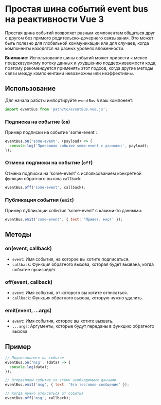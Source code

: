 # Простая шина событий event bus на реaктивности Vue 3

Простая шина событий позволяет разным компонентам общаться друг с другом без прямого родительско-дочернего связывания. Это может быть полезно для глобальной коммуникации или для случаев, когда компоненты находятся на разных уровнях вложенности.

**Внимание:** Использование шины событий может привести к менее предсказуемому потоку данных и ухудшению поддерживаемости кода, поэтому рекомендуется применять этот подход, когда другие методы связи между компонентами невозможны или неэффективны.

## Использование

Для начала работы импортируйте `eventBus` в ваш компонент:

```javascript
import eventBus from 'path/to/eventBus.vue.js';
```

### Подписка на событие (`on`)

Пример подписки на событие 'some-event':

```javascript
eventBus.on('some-event', (payload) => {
  console.log('Произошло событие some-event с данными:', payload);
});
```

### Отмена подписки на событие (`off`)

Отмена подписки на 'some-event' с использованием конкретной функции обратного вызова `callback`:

```javascript
eventBus.off('some-event', callback);
```

### Публикация события (`emit`)

Пример публикации события 'some-event' с какими-то данными:

```javascript
eventBus.emit('some-event', { text: 'Привет, мир!' });
```

## Методы

### on(event, callback)

- `event`: Имя события, на которое вы хотите подписаться.
- `callback`: Функция обратного вызова, которая будет вызвана, когда событие произойдёт.

### off(event, callback)

- `event`: Имя события, от которого вы хотите отписаться.
- `callback`: Функция обратного вызова, которую нужно удалить.

### emit(event, ...args)

- `event`: Имя события, которое вы хотите вызвать.
- `...args`: Аргументы, которые будут переданы в функцию обратного вызова.

## Пример

```javascript
// Подписываемся на событие
eventBus.on('msg', (data) => {
  console.log(data);
});

// Отправляем событие со всеми необходимыми данными
eventBus.emit('msg', { text: 'Это тестовое сообщение' });

// Когда нужно отписаться от события
eventBus.off('msg', callback);
```
